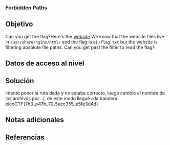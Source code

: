 ### Forbidden Paths
## Objetivo
Can you get the flag?Here's the [website](http://saturn.picoctf.net:64403/).We know that the website files live in `/usr/share/nginx/html/` and the flag is at `/flag.txt` but the website is filtering absolute file paths. Can you get past the filter to read the flag?
## Datos de acceso al nivel
## Solución
intenté poner la ruta dada y no estaba correcto, luego cambié el nombre de los archivos por ../, de este modo llegué a la bandera.
picoCTF{7h3_p47h_70_5ucc355_e5fe3d4d}
## Notas adicionales
## Referencias
